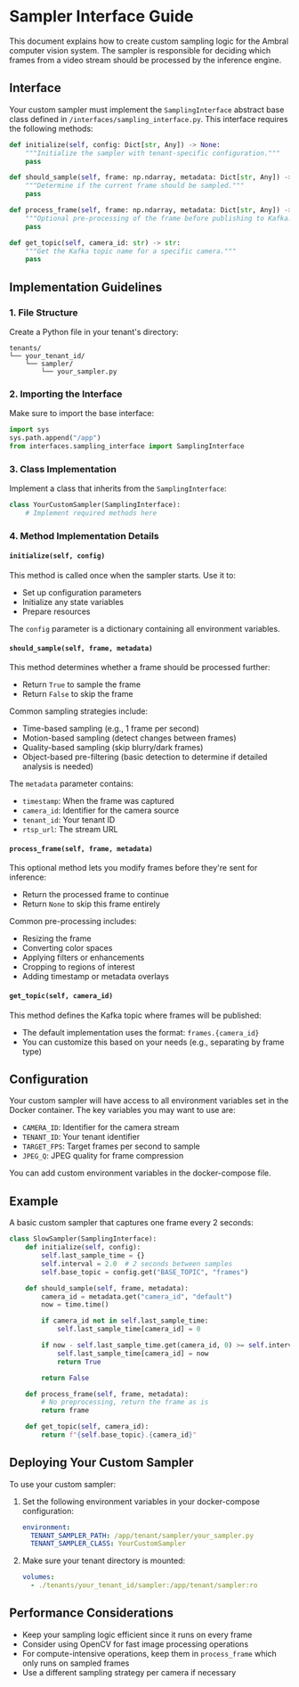 # Sampler Interface Guide

This document explains how to create custom sampling logic for the Ambral computer vision system. The sampler is responsible for deciding which frames from a video stream should be processed by the inference engine.

## Interface

Your custom sampler must implement the `SamplingInterface` abstract base class defined in `/interfaces/sampling_interface.py`. This interface requires the following methods:

```python
def initialize(self, config: Dict[str, Any]) -> None:
    """Initialize the sampler with tenant-specific configuration."""
    pass

def should_sample(self, frame: np.ndarray, metadata: Dict[str, Any]) -> bool:
    """Determine if the current frame should be sampled."""
    pass

def process_frame(self, frame: np.ndarray, metadata: Dict[str, Any]) -> Optional[np.ndarray]:
    """Optional pre-processing of the frame before publishing to Kafka."""
    pass

def get_topic(self, camera_id: str) -> str:
    """Get the Kafka topic name for a specific camera."""
    pass
```

## Implementation Guidelines

### 1. File Structure

Create a Python file in your tenant's directory:

```
tenants/
└── your_tenant_id/
    └── sampler/
        └── your_sampler.py
```

### 2. Importing the Interface

Make sure to import the base interface:

```python
import sys
sys.path.append("/app")
from interfaces.sampling_interface import SamplingInterface
```

### 3. Class Implementation

Implement a class that inherits from the `SamplingInterface`:

```python
class YourCustomSampler(SamplingInterface):
    # Implement required methods here
```

### 4. Method Implementation Details

#### `initialize(self, config)`

This method is called once when the sampler starts. Use it to:

- Set up configuration parameters
- Initialize any state variables
- Prepare resources

The `config` parameter is a dictionary containing all environment variables.

#### `should_sample(self, frame, metadata)`

This method determines whether a frame should be processed further:

- Return `True` to sample the frame
- Return `False` to skip the frame

Common sampling strategies include:

- Time-based sampling (e.g., 1 frame per second)
- Motion-based sampling (detect changes between frames)
- Quality-based sampling (skip blurry/dark frames)
- Object-based pre-filtering (basic detection to determine if detailed analysis is needed)

The `metadata` parameter contains:

- `timestamp`: When the frame was captured
- `camera_id`: Identifier for the camera source
- `tenant_id`: Your tenant ID
- `rtsp_url`: The stream URL

#### `process_frame(self, frame, metadata)`

This optional method lets you modify frames before they're sent for inference:

- Return the processed frame to continue
- Return `None` to skip this frame entirely

Common pre-processing includes:

- Resizing the frame
- Converting color spaces
- Applying filters or enhancements
- Cropping to regions of interest
- Adding timestamp or metadata overlays

#### `get_topic(self, camera_id)`

This method defines the Kafka topic where frames will be published:

- The default implementation uses the format: `frames.{camera_id}`
- You can customize this based on your needs (e.g., separating by frame type)

## Configuration

Your custom sampler will have access to all environment variables set in the Docker container. The key variables you may want to use are:

- `CAMERA_ID`: Identifier for the camera stream
- `TENANT_ID`: Your tenant identifier
- `TARGET_FPS`: Target frames per second to sample
- `JPEG_Q`: JPEG quality for frame compression

You can add custom environment variables in the docker-compose file.

## Example

A basic custom sampler that captures one frame every 2 seconds:

```python
class SlowSampler(SamplingInterface):
    def initialize(self, config):
        self.last_sample_time = {}
        self.interval = 2.0  # 2 seconds between samples
        self.base_topic = config.get("BASE_TOPIC", "frames")

    def should_sample(self, frame, metadata):
        camera_id = metadata.get("camera_id", "default")
        now = time.time()

        if camera_id not in self.last_sample_time:
            self.last_sample_time[camera_id] = 0

        if now - self.last_sample_time.get(camera_id, 0) >= self.interval:
            self.last_sample_time[camera_id] = now
            return True

        return False

    def process_frame(self, frame, metadata):
        # No preprocessing, return the frame as is
        return frame

    def get_topic(self, camera_id):
        return f"{self.base_topic}.{camera_id}"
```

## Deploying Your Custom Sampler

To use your custom sampler:

1. Set the following environment variables in your docker-compose configuration:

   ```yaml
   environment:
     TENANT_SAMPLER_PATH: /app/tenant/sampler/your_sampler.py
     TENANT_SAMPLER_CLASS: YourCustomSampler
   ```

2. Make sure your tenant directory is mounted:
   ```yaml
   volumes:
     - ./tenants/your_tenant_id/sampler:/app/tenant/sampler:ro
   ```

## Performance Considerations

- Keep your sampling logic efficient since it runs on every frame
- Consider using OpenCV for fast image processing operations
- For compute-intensive operations, keep them in `process_frame` which only runs on sampled frames
- Use a different sampling strategy per camera if necessary
